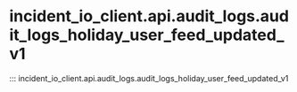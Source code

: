 # incident_io_client.api.audit_logs.audit_logs_holiday_user_feed_updated_v1

::: incident_io_client.api.audit_logs.audit_logs_holiday_user_feed_updated_v1